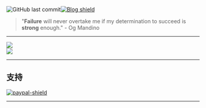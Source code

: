 
 ![GitHub last commit][Lastcommit][![Blog shield]][Blog]
> "**Failure** will never overtake me if my determination to succeed is **strong** enough."          - Og Mandino

****

<div>
 <div style="display=inline">
  <img src="https://github-readme-stats.vercel.app/api?username=sirmegamu&layout=compact&hide=issues" >
 </div>
 <div style="display=inline">
  <img src="https://github-readme-stats.vercel.app/api/top-langs/?username=sirmegamu&layout=compact" >
 </div>
</div>

****

## 支持

[![paypal-shield]][paypal]

****
[Blog shield]:https://img.shields.io/badge/My%20Blog-megamu.icu-ff69b4?logo=github
[Blog]:https://megamu.icu/ "来看看吧！"
[Lastcommit]:https://img.shields.io/github/last-commit/SirMegaMU/StudyPath?label=%E6%9C%80%E5%90%8E%E4%BF%AE%E6%94%B9&logo=Github
[ubuntu]:https://img.shields.io/badge/%E7%B3%BB%E7%BB%9F-Ubuntu%2020.04.2%20LTS-orange?logo=Ubuntu
[win]:https://img.shields.io/badge/%E7%B3%BB%E7%BB%9F-Windows%2010-9cf?logo=Windows
[py-win]:https://img.shields.io/badge/Python-3.9.6-lightgrey?logo=Python

[paypal-shield]:https://img.shields.io/badge/PayPal-%40sirmegamu-blue?logo=paypal
[paypal]:https://paypal.me/sirmegamu?locale.x=zh_XC "您的支持将给我很大的帮助！"

